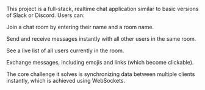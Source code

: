 This project is a full-stack, realtime chat application similar to basic versions of Slack or Discord. Users can:

Join a chat room by entering their name and a room name.

Send and receive messages instantly with all other users in the same room.

See a live list of all users currently in the room.

Exchange messages, including emojis and links (which become clickable).

The core challenge it solves is synchronizing data between multiple clients instantly, which is achieved using WebSockets. 
